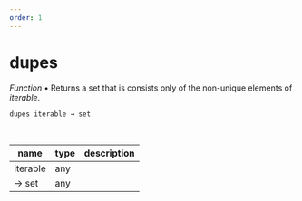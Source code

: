 ```yaml
---
order: 1
---
```

# dupes

_Function_ &bull; Returns a set that is consists only of the non-unique elements of _iterable_.

<pre><code>dupes iterable &rarr; set</code></pre>
<br>

| name | type | description |
|------|------|-------------|
|iterable|any||
|&rarr; set|any||



